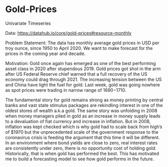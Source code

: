 # Gold-Prices
Univariate Timeseries

Data: https://datahub.io/core/gold-prices#resource-monthly

Problem Statement: The data has monthly average gold prices in USD per troy ounce, since 1950 to April 2020. We want to make forecast for the prices in the coming year and decade.

Motivation: Gold once again has emerged as one of the best performing asset class in 2020 after stupendous 2019. Gold prices got shot in
the arm after US Federal Reserve chief warned that a full recovery of the US economy could drag through 2021. The increasing tension
between the US and China have light the fuel for gold. Last week, gold was going nowhere as spot prices were trading in narrow range of
$1690-$1710.

The fundamental story for gold remains strong as money printing by central banks and vast state stimulus packages are rekindling interest
in one of the oldest stores of wealth a.k.a gold. The same story was unfolding in 2008 when money managers piled in gold as an increase 
in money supply leads to a devaluation of fiat currency and increase in inflation. But in 2008, inflation was kept checked which is why
gold had to scale back from high’s of $1970 but the unprecedented scale of the government response to the coronavirus crisis is feeding 
the argument that this time it will be different. In an environment where bond yields are close to zero, real interest rates are 
consistently under zero, there is no opportunity cost of holding gold. Historically, that is when gold has performed the best. This has 
motivated me to build a forecasting model to see how gold performs in the future.
